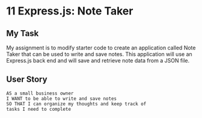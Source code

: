 # 11 Express.js: Note Taker

## My Task

My assignment is to modify starter code to create an application called Note Taker that can be used to write and save notes. This application will use an Express.js back end and will save and retrieve note data from a JSON file.

## User Story

```
AS a small business owner
I WANT to be able to write and save notes
SO THAT I can organize my thoughts and keep track of 
tasks I need to complete
```


